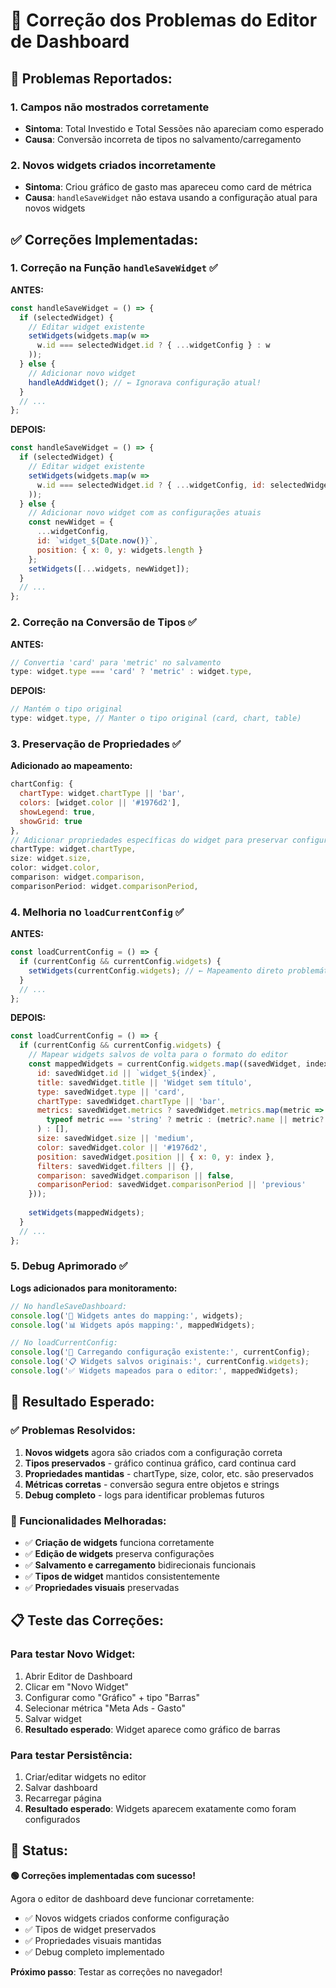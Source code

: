 # 🔧 Correção dos Problemas do Editor de Dashboard

## 🐛 **Problemas Reportados:**

### **1. Campos não mostrados corretamente**
- **Sintoma**: Total Investido e Total Sessões não apareciam como esperado
- **Causa**: Conversão incorreta de tipos no salvamento/carregamento

### **2. Novos widgets criados incorretamente** 
- **Sintoma**: Criou gráfico de gasto mas apareceu como card de métrica
- **Causa**: `handleSaveWidget` não estava usando a configuração atual para novos widgets

## ✅ **Correções Implementadas:**

### **1. Correção na Função `handleSaveWidget`** ✅

**ANTES:**
```javascript
const handleSaveWidget = () => {
  if (selectedWidget) {
    // Editar widget existente
    setWidgets(widgets.map(w => 
      w.id === selectedWidget.id ? { ...widgetConfig } : w
    ));
  } else {
    // Adicionar novo widget
    handleAddWidget(); // ← Ignorava configuração atual!
  }
  // ...
};
```

**DEPOIS:**
```javascript
const handleSaveWidget = () => {
  if (selectedWidget) {
    // Editar widget existente
    setWidgets(widgets.map(w => 
      w.id === selectedWidget.id ? { ...widgetConfig, id: selectedWidget.id } : w
    ));
  } else {
    // Adicionar novo widget com as configurações atuais
    const newWidget = {
      ...widgetConfig,
      id: `widget_${Date.now()}`,
      position: { x: 0, y: widgets.length }
    };
    setWidgets([...widgets, newWidget]);
  }
  // ...
};
```

### **2. Correção na Conversão de Tipos** ✅

**ANTES:**
```javascript
// Convertia 'card' para 'metric' no salvamento
type: widget.type === 'card' ? 'metric' : widget.type,
```

**DEPOIS:**
```javascript
// Mantém o tipo original
type: widget.type, // Manter o tipo original (card, chart, table)
```

### **3. Preservação de Propriedades** ✅

**Adicionado ao mapeamento:**
```javascript
chartConfig: {
  chartType: widget.chartType || 'bar',
  colors: [widget.color || '#1976d2'],
  showLegend: true,
  showGrid: true
},
// Adicionar propriedades específicas do widget para preservar configuração
chartType: widget.chartType,
size: widget.size,
color: widget.color,
comparison: widget.comparison,
comparisonPeriod: widget.comparisonPeriod,
```

### **4. Melhoria no `loadCurrentConfig`** ✅

**ANTES:**
```javascript
const loadCurrentConfig = () => {
  if (currentConfig && currentConfig.widgets) {
    setWidgets(currentConfig.widgets); // ← Mapeamento direto problemático
  }
  // ...
};
```

**DEPOIS:**
```javascript
const loadCurrentConfig = () => {
  if (currentConfig && currentConfig.widgets) {
    // Mapear widgets salvos de volta para o formato do editor
    const mappedWidgets = currentConfig.widgets.map((savedWidget, index) => ({
      id: savedWidget.id || `widget_${index}`,
      title: savedWidget.title || 'Widget sem título',
      type: savedWidget.type || 'card',
      chartType: savedWidget.chartType || 'bar',
      metrics: savedWidget.metrics ? savedWidget.metrics.map(metric => 
        typeof metric === 'string' ? metric : (metric?.name || metric?.id)
      ) : [],
      size: savedWidget.size || 'medium',
      color: savedWidget.color || '#1976d2',
      position: savedWidget.position || { x: 0, y: index },
      filters: savedWidget.filters || {},
      comparison: savedWidget.comparison || false,
      comparisonPeriod: savedWidget.comparisonPeriod || 'previous'
    }));
    
    setWidgets(mappedWidgets);
  }
  // ...
};
```

### **5. Debug Aprimorado** ✅

**Logs adicionados para monitoramento:**
```javascript
// No handleSaveDashboard:
console.log('🔧 Widgets antes do mapping:', widgets);
console.log('📊 Widgets após mapping:', mappedWidgets);

// No loadCurrentConfig:
console.log('🔄 Carregando configuração existente:', currentConfig);
console.log('📋 Widgets salvos originais:', currentConfig.widgets);
console.log('✅ Widgets mapeados para o editor:', mappedWidgets);
```

## 🎯 **Resultado Esperado:**

### **✅ Problemas Resolvidos:**
1. **Novos widgets** agora são criados com a configuração correta
2. **Tipos preservados** - gráfico continua gráfico, card continua card
3. **Propriedades mantidas** - chartType, size, color, etc. são preservados
4. **Métricas corretas** - conversão segura entre objetos e strings
5. **Debug completo** - logs para identificar problemas futuros

### **🔧 Funcionalidades Melhoradas:**
- ✅ **Criação de widgets** funciona corretamente
- ✅ **Edição de widgets** preserva configurações
- ✅ **Salvamento e carregamento** bidirecionais funcionais
- ✅ **Tipos de widget** mantidos consistentemente
- ✅ **Propriedades visuais** preservadas

## 📋 **Teste das Correções:**

### **Para testar Novo Widget:**
1. Abrir Editor de Dashboard
2. Clicar em "Novo Widget"
3. Configurar como "Gráfico" + tipo "Barras"
4. Selecionar métrica "Meta Ads - Gasto"
5. Salvar widget
6. **Resultado esperado**: Widget aparece como gráfico de barras

### **Para testar Persistência:**
1. Criar/editar widgets no editor
2. Salvar dashboard
3. Recarregar página
4. **Resultado esperado**: Widgets aparecem exatamente como foram configurados

## 🚀 **Status:**

**🟢 Correções implementadas com sucesso!**

Agora o editor de dashboard deve funcionar corretamente:
- ✅ Novos widgets criados conforme configuração
- ✅ Tipos de widget preservados
- ✅ Propriedades visuais mantidas
- ✅ Debug completo implementado

**Próximo passo**: Testar as correções no navegador! 